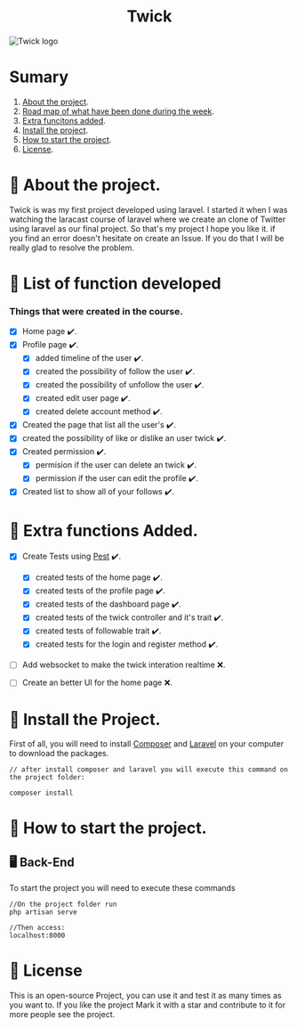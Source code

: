 <h1 align="center">
    Twick
</h1>

![Twick logo](https://imgur.com/3qdaZLT.jpg)

# Sumary
1. [About the project](#about).
2. [Road map of what have been done during the week](#Road-map).
3. [Extra funcitons added](#extra).
4. [Install the project](#install).
5. [How to start the project](#Start).
6. [License](#license).

# 📁 About the project.<a name="about"></a>
Twick is was my first project developed using laravel. I started it when I was watching the laracast course of laravel where we create an clone of Twitter using laravel as our final project. So that's my project I hope you like it. if you find an error doesn't hesitate on create an Issue. If you do that I will be really glad to resolve the problem.

# 📜 List of function developed <a name="Road-map"></a>

### Things that were created in the course.

- [x] Home page ✔️. 
- [x] Profile page ✔️. 
  - [x] added timeline of the user ✔️. 
  - [x] created the possibility of follow the user ✔️. 
  - [x] created the possibility of unfollow the user ✔️. 
  - [x] created edit user page ✔️. 
  - [x] created delete account method ✔️.
- [x] Created the page that list all the user's ✔️. 
- [x] created the possibility of like or dislike an user twick ✔️. 
- [x] Created permission ✔️.
    - [x] permision if the user can delete an twick ✔️. 
    - [x] permission if the user can edit the profile ✔️. 
- [x] Created list to show all of your follows ✔️. 

# 📑 Extra functions Added. <a name="extra"></a>

- [x] Create Tests using [Pest](https://pestphp.com/) ✔️. 
    - [x] created tests of the home page ✔️. 
    - [x] created tests of the profile page ✔️. 
    - [x] created tests of the dashboard page ✔️.
    - [x] created tests of the twick controller and it's trait ✔️. 
    - [x] created tests of followable trait ✔️. 
    - [x] created tests for the login and register method ✔️.
- [ ] Add websocket to make the twick interation realtime ❌. 
- [ ] Create an better UI for the home page ❌.


# 📂 Install the Project. <a name="install"></a>

First of all, you will need to install [Composer](https://www.npmjs.com/) and [Laravel](https://laravel.com/docs/8.x/installation#installation-via-composer) on your computer to download the packages.
<br>
```
// after install composer and laravel you will execute this command on the project folder:

composer install

```


# 📂 How to start the project. <a name="Start"></a>

## 🖥️ Back-End <a name="backend"></a>

To start the project you will need to execute these commands

```
//On the project folder run
php artisan serve

//Then access:
localhost:8000

```

# 🎫 License <a name="license"></a>

This is an open-source Project, you can use it and test it as many times as you want to. If you like the project Mark it with a star and contribute to it for more people see the project.
